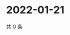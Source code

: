 # 2022-01-21

共 0 条

<!-- BEGIN WEIBO -->
<!-- 最后更新时间 Fri Jan 21 2022 19:07:36 GMT+0800 (China Standard Time) -->

<!-- END WEIBO -->
